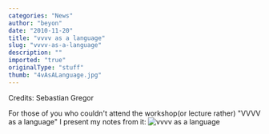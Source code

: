 ```yaml
---
categories: "News"
author: "beyon"
date: "2010-11-20"
title: "vvvv as a language"
slug: "vvvv-as-a-language"
description: ""
imported: "true"
originalType: "stuff"
thumb: "4vAsALanguage.jpg"
---
```



Credits: Sebastian Gregor

For those of you who couldn't attend the workshop(or lecture rather) "VVVV as a language" I present my notes from it: ![vvvv as a language](4vAsALanguage.jpg)